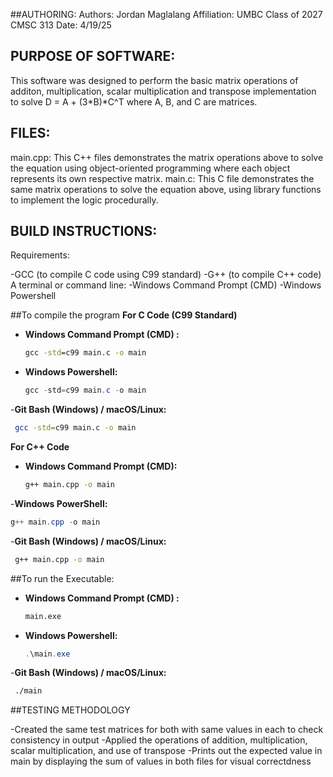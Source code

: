 
##AUTHORING:
Authors: Jordan Maglalang
Affiliation: UMBC Class of 2027 CMSC 313
Date: 4/19/25

## PURPOSE OF SOFTWARE:
This software was designed to perform the basic matrix operations of additon, multiplication, scalar multiplication and transpose implementation to solve D = A + (3*B)*C^T where A, B, and C are matrices. 

## FILES: 

main.cpp: This C++ files demonstrates the matrix operations above to solve the equation using object-oriented programming where each object represents its own respective matrix.
main.c: This C file demonstrates the same matrix operations to solve the equation above, using library functions to implement the logic procedurally.

## BUILD INSTRUCTIONS:

Requirements:

-GCC (to compile C code using C99 standard)
-G++ (to compile C++ code)
A terminal or command line:
-Windows Command Prompt (CMD)
-Windows Powershell



##To compile the program
**For C Code (C99 Standard)**

- **Windows Command Prompt (CMD) :**
   ```cmd
  gcc -std=c99 main.c -o main
  ```
- **Windows Powershell:**
  ```powershell
  gcc -std=c99 main.c -o main
  ```
-**Git Bash (Windows) / macOS/Linux:**
 ```bash
  gcc -std=c99 main.c -o main
  ```
**For C++ Code**
- **Windows Command Prompt (CMD):**
  ```cmd
  g++ main.cpp -o main 
  ```
-**Windows PowerShell:**
   ```powershell
  g++ main.cpp -o main 
  ```
-**Git Bash (Windows) / macOS/Linux:**
 ```bash
  g++ main.cpp -o main
  ```


##To run the Executable:


- **Windows Command Prompt (CMD) :**
   ```cmd
   main.exe
   ```
- **Windows Powershell:**
  ```powershell
  .\main.exe
  ```
-**Git Bash (Windows) / macOS/Linux:**
 ```bash
  ./main
  ```

##TESTING METHODOLOGY


-Created the same test matrices for both with same values in each to check consistency in output
-Applied the operations of addition, multiplication, scalar multiplication, and use of transpose 
-Prints out the expected value in main by displaying the sum of values in both files for visual correctdness









